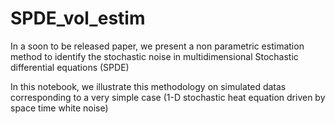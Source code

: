 # SPDE_vol_estim

In a soon to be released paper, we present a non parametric estimation method to identify the stochastic noise in multidimensional Stochastic differential equations (SPDE)

In this notebook, we illustrate this methodology on simulated datas corresponding to a very simple case (1-D stochastic heat equation driven by space time white noise)
